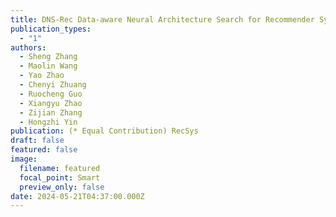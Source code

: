 ```yaml
---
title: DNS-Rec Data-aware Neural Architecture Search for Recommender Systems
publication_types:
  - "1"
authors:
  - Sheng Zhang
  - Maolin Wang
  - Yao Zhao
  - Chenyi Zhuang
  - Ruocheng Guo
  - Xiangyu Zhao
  - Zijian Zhang
  - Hongzhi Yin
publication: (* Equal Contribution) RecSys
draft: false
featured: false
image:
  filename: featured
  focal_point: Smart
  preview_only: false
date: 2024-05-21T04:37:00.000Z
---
```


